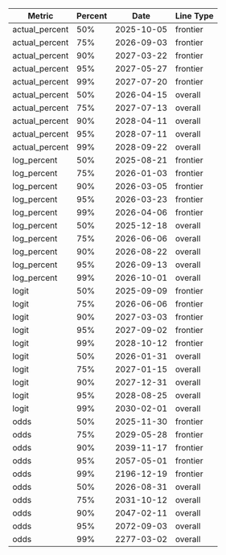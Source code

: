 | Metric | Percent | Date | Line Type |
| --- | --- | --- | --- |
| actual_percent | 50% | 2025-10-05 | frontier |
| actual_percent | 75% | 2026-09-03 | frontier |
| actual_percent | 90% | 2027-03-22 | frontier |
| actual_percent | 95% | 2027-05-27 | frontier |
| actual_percent | 99% | 2027-07-20 | frontier |
| actual_percent | 50% | 2026-04-15 | overall |
| actual_percent | 75% | 2027-07-13 | overall |
| actual_percent | 90% | 2028-04-11 | overall |
| actual_percent | 95% | 2028-07-11 | overall |
| actual_percent | 99% | 2028-09-22 | overall |
| log_percent | 50% | 2025-08-21 | frontier |
| log_percent | 75% | 2026-01-03 | frontier |
| log_percent | 90% | 2026-03-05 | frontier |
| log_percent | 95% | 2026-03-23 | frontier |
| log_percent | 99% | 2026-04-06 | frontier |
| log_percent | 50% | 2025-12-18 | overall |
| log_percent | 75% | 2026-06-06 | overall |
| log_percent | 90% | 2026-08-22 | overall |
| log_percent | 95% | 2026-09-13 | overall |
| log_percent | 99% | 2026-10-01 | overall |
| logit | 50% | 2025-09-09 | frontier |
| logit | 75% | 2026-06-06 | frontier |
| logit | 90% | 2027-03-03 | frontier |
| logit | 95% | 2027-09-02 | frontier |
| logit | 99% | 2028-10-12 | frontier |
| logit | 50% | 2026-01-31 | overall |
| logit | 75% | 2027-01-15 | overall |
| logit | 90% | 2027-12-31 | overall |
| logit | 95% | 2028-08-25 | overall |
| logit | 99% | 2030-02-01 | overall |
| odds | 50% | 2025-11-30 | frontier |
| odds | 75% | 2029-05-28 | frontier |
| odds | 90% | 2039-11-17 | frontier |
| odds | 95% | 2057-05-01 | frontier |
| odds | 99% | 2196-12-19 | frontier |
| odds | 50% | 2026-08-31 | overall |
| odds | 75% | 2031-10-12 | overall |
| odds | 90% | 2047-02-11 | overall |
| odds | 95% | 2072-09-03 | overall |
| odds | 99% | 2277-03-02 | overall |
